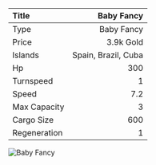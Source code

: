 |Title        | Baby Fancy
|:-|-:
|Type         | Baby Fancy           
|Price        | 3.9k Gold    
|Islands      | Spain, Brazil, Cuba
|Hp           | 300
|Turnspeed    | 1
|Speed        | 7.2
|Max Capacity | 3
|Cargo Size   | 600
|Regeneration | 1

<img src="/assets/img/ships/babyFancy.png" alt="Baby Fancy">
